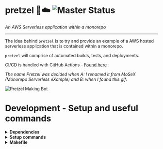 # pretzel 🥨☁️ ![Master Status](https://github.com/ciaranevans/pretzel/workflows/CI/badge.svg?branch=master)

_An AWS Serverless application within a monorepo_

---

The idea behind `pretzel` is to try and provide an example of a AWS hosted serverless application that is contained within a monorepo.

`pretzel` will comprise of automated builds, tests, and deployments.

CI/CD is handled with GitHub Actions - [Found here](https://github.com/ciaranevans/pretzel/actions)


_The name Pretzel was decided when A: I renamed it from MoSeX (Monorepo Serverless eXample) and B: when I found this gif:_

![Pretzel Making Bot](https://media.giphy.com/media/bwmYGtDbRCJyg/giphy-downsized.gif)

# Development - Setup and useful commands

<details>
<summary><b>Dependencies</b></summary>
Ensure the following system dependencies are in place:

**Python 3.8+**

I recommend using [pyenv](https://github.com/pyenv/pyenv)

**Node Version Manager**

[Found here](https://github.com/nvm-sh/nvm)

**Pipenv**

[Found here](https://github.com/pypa/pipenv)

Make sure you set:
```bash
export PYENV_ROOT=<root/to/pyenv/install>
export PIPENV_PYTHON=$PYENV_ROOT/shims/python
```
This will ensure that Pipenv uses your Pyenv Python install

**AWS CLI**

[Found here](https://docs.aws.amazon.com/cli/latest/userguide/cli-chap-install.html)

**AWS CDK**

```bash
$ npm install -g aws-cdk
```

**An .env file**

```bash
$ cat .env
ENV=my-dev-env
```
</details>

<details>
<summary><b>Setup commands</b></summary>
Before you can develop, make sure you've run:

```bash
$ nvm install # To setup Node and use the correct version
$ pipenv install -d # To initialise the pipenv virtual environment and install the project dependencies
$ aws configure # To setup the AWS CLI
```
</details>

<details>
<summary><b>Makefile</b></summary>

A Makefile is provided to make common tasks easier, the available commands are:

**`make lint`**

This will perform a dry run of `flake8`, `isort`, and `black` and let you know what issues were found

**`make format`**

This will perform a run of `isort` and `black`, this **will** modify files if issues were found

**`make unit`**

This will use `pytest` to run all unit tests found within `tests/unit`

**`make integration`**

This will use `pytest` to run all integration tests found within `tests/integration`

**`make diff`**

This will run a `cdk diff` using the value of `ENV` in your `.env` file to determine if there are any changes between your local stack definition and that of the the deployed instance (There may not be one, so everything will be new)

**`make deploy`**

This will run a `cdk deploy` using the value of `ENV` in your `.env` file to deploy your local stack definition to AWS

**`make destroy`**

This will run a `cdk destroy` using the value of `ENV` in your `.env` file to destroy your deployed stack

### Makefile combos

Makefile commands can be linked together, before pushing a commit/preparing to make a PR I'd recommend running:

**`make format unit`**

> This will catch little formatting errors that are annoying to find out about when waiting for CI builds. It will also ensure that your tests pass and there's no silly mistakes laying around!

To fully run an integration test, an AWS deployment is required to hit, for this, I recommend running:

**`make deploy integration destroy`**
> This will deploy the environment, run the tests then destroy it.
</details>

